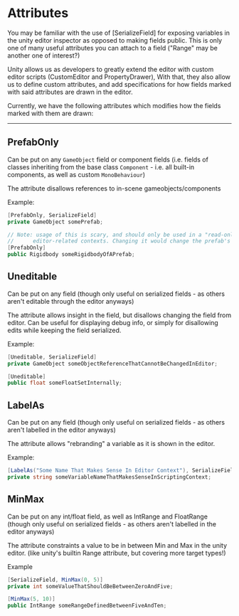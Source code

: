 ﻿

# Attributes

You may be familiar with the use of [SerializeField] for exposing variables in the unity editor inspector as opposed to making fields public. This is only one of many useful attributes you can attach to a field ("Range" may be another one of interest?)

Unity allows us as developers to greatly extend the editor with custom editor scripts (CustomEditor and PropertyDrawer), With that, they also allow us to define custom attributes, and add specifications for how fields marked with said attributes are drawn in the editor.

Currently, we have the following attributes which modifies how the fields marked with them are drawn:

----

## PrefabOnly

Can be put on any `GameObject` field or component fields (i.e. fields of classes inheriting from the base class `Component` - i.e. all built-in components, as well as custom `MonoBehaviour`)

The attribute disallows references to in-scene gameobjects/components

Example:

```cs
[PrefabOnly, SerializeField]
private GameObject somePrefab;

// Note: usage of this is scary, and should only be used in a "read-only" context or in 
//		editor-related contexts. Changing it would change the prefab's Rigidbody.
[PrefabOnly]
public Rigidbody someRigidbodyOfAPrefab; 
```

## Uneditable

Can be put on any field (though only useful on serialized fields - as others aren't editable through the editor anyways)

The attribute allows insight in the field, but disallows changing the field from editor. Can be useful for displaying debug info, or simply for disallowing edits while keeping the field serialized.

Example:

```cs
[Uneditable, SerializeField]
private GameObject someObjectReferenceThatCannotBeChangedInEditor;

[Uneditable]
public float someFloatSetInternally; 
```

## LabelAs

Can be put on any field (though only useful on serialized fields - as others aren't labelled in the editor anyways)

The attribute allows "rebranding" a variable as it is shown in the editor.

Example:

```cs
[LabelAs("Some Name That Makes Sense In Editor Context"), SerializeField]
private string someVariableNameThatMakesSenseInScriptingContext;
```

## MinMax
Can be put on any int/float field, as well as IntRange and FloatRange (though only useful on serialized fields - as others aren't labelled in the editor anyways)

The attribute constraints a value to be in between Min and Max in the unity editor. (like unity's builtin Range attribute, but covering more target types!)

Example

```cs
[SerializeField, MinMax(0, 5)]
private int someValueThatShouldBeBetweenZeroAndFive;

[MinMax(5, 10)]
public IntRange someRangeDefinedBetweenFiveAndTen;
```